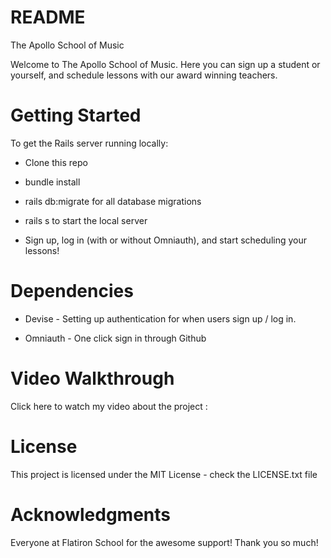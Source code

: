 # README
The Apollo School of Music 

Welcome to The Apollo School of Music. Here you can sign up a student or yourself, and schedule lessons with our award winning teachers. 

# Getting Started

To get the Rails server running locally:

- Clone this repo

- bundle install 

- rails db:migrate for all database migrations

- rails s to start the local server

- Sign up, log in (with or without Omniauth), and start scheduling your lessons! 

# Dependencies

- Devise - Setting up authentication for when users sign up / log in.

- Omniauth - One click sign in through Github

# Video Walkthrough
Click here to watch my video about the project : 

# License

This project is licensed under the MIT License - check the LICENSE.txt file

# Acknowledgments

Everyone at Flatiron School for the awesome support! Thank you so much!